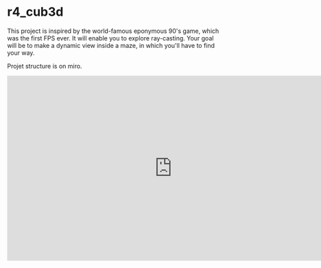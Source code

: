 # r4_cub3d
This project is inspired by the world-famous eponymous 90's game, which was the first FPS ever. It will enable you to explore ray-casting. Your goal will be to make a dynamic view inside a maze, in which you'll have to find your way.

Projet structure is on miro.
<iframe width="768" height="432" src="https://miro.com/app/live-embed/uXjVPNHQi2Y=/?moveToViewport=-631,-624,6093,5725&embedId=145497727778" frameborder="0" scrolling="no" allowfullscreen></iframe>
